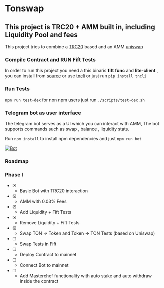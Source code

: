 # Tonswap

## This project is TRC20 + AMM built in, including Liquidity Pool and fees
This project tries to combine a [TRC20](https://github.com/cod1ng-studio/TRC20) based and an AMM [uniswap](https://github.com/Uniswap/v2-core) 

### Compile Contract and RUN Fift Tests
In order to run this project you need a this binaris **fift** **func** and **lite-client** , you can install from [source](https://ton.org/docs/#/howto/getting-started) or use [tncli](https://github.com/disintar/tncli) or just run `pip install tncli` 

### Run Tests
`npm run test-dex`  for non npm users just run `./scripts/test-dex.sh`

### Telegram bot as user interface
The telegram bot serves as a UI which you can interact with AMM, The bot supports commands such as swap , balance , liquidity stats.

Run `npm install` to install npm dependencies
and just `npm run bot`

[![Bot](https://i.ibb.co/fq3rhzR/bot-300.jpg)](https://drive.google.com/file/d/1m3QnCtsUbTdbuAq2_Y7D2l1tr-6kibM2/view?usp=sharing)


### Roadmap

### Phase I
- [X] - Basic Bot with TRC20 interaction
- [X] - AMM with 0.03% Fees 
- [X] - Add Liquidity + Fift Tests
- [X] - Remove Liquidity + Fift Tests
- [X] - Swap TON -> Token and Token -> TON Tests (based on Uniswap)
- [ ] - Swap Tests in Fift
- [ ] - Deploy Contract to mainnet
- [ ] - Connect Bot to mainnet
- [ ] - Add Masterchef functionality with auto stake and auto withdraw inside the contract
